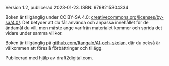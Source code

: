 Version 1.2, publicerad 2023-01-23.
ISBN: 9798215304334

Boken är tillgänglig under CC BY-SA 4.0: [creativecommons.org/licenses/by-sa/4.0/][1]. Det betyder att du får använda och anpassa innehållet för de ändamål du vill, men måste ange varifrån materialet kommer och sprida det vidare under samma villkor.

Boken är tillgänglig på [github.com/Itangalo/AI-och-skolan][2], där du också är välkommen att föreslå förbättringar och tillägg.

Publicerad med hjälp av draft2digital.com.

[1]:	https://creativecommons.org/licenses/by-sa/4.0/
[2]:	https://github.com/Itangalo/AI-och-skolan